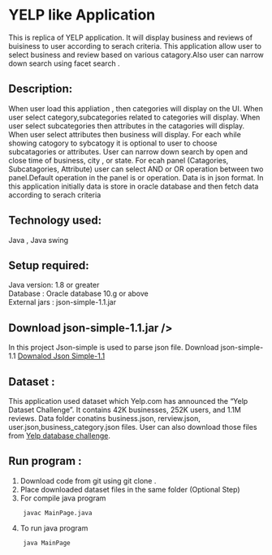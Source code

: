 
# YELP like Application

This is replica of YELP application. It will display business and reviews of buisiness to user according to serach criteria. This application allow user to select business and review based on various catagory.Also user can narrow down search using facet search .


## Description: 
When user load this appliation , then categories will display on the UI. When user select category,subcategories related to categories will display. When user select subcategories then attributes in the catagories will display. When user select attributes then business will display. For each while showing catogory to sybcatogy it is optional to user to choose subcatagories or attributes. User can narrow down search by open and close time of business, city , or state. For ecah panel (Catagories, Subcatagories, Attribute) user can select AND or OR operation between two panel.Default operation in the panel is or operation. Data is in json format. In this application initially data is store in oracle database and then fetch data according to serach criteria <br />

## Technology used: <br />
Java , Java swing <br />

## Setup required:<br />
Java version: 1.8 or greater<br />
Database : Oracle database 10.g or above<br />
External jars : json-simple-1.1.jar


## Download json-simple-1.1.jar />
In this project Json-simple is used to parse json file. 
Download json-simple-1.1 [Downalod Json Simple-1.1](http://www.java2s.com/Code/Jar/j/Downloadjsonsimple11jar.htm)


## Dataset :<br />
This application used dataset which Yelp.com has announced the “Yelp Dataset Challenge”. It contains 42K businesses, 252K users, and 1.1M reviews. Data folder conatins business.json, rerview.json, user.json,business_category.json files.
User can also download those files from  [Yelp database challenge](https://www.yelp.com/dataset).  

## Run program : <br />
1. Download code from git  using  git clone .
2. Place downloaded dataset files in the same folder (Optional Step)
3. For  compile java program 
```
	javac MainPage.java
```	
4. To run java program 
```
	java MainPage
```

